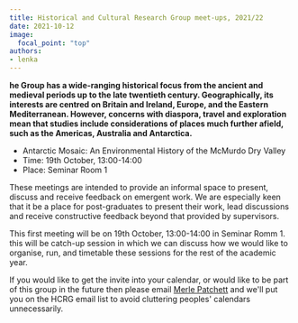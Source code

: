 ```yaml
---
title: Historical and Cultural Research Group meet-ups, 2021/22
date: 2021-10-12
image:
  focal_point: "top"
authors:
- lenka
---
```


**he Group has a wide-ranging historical focus from the ancient and medieval periods up to the late twentieth century. Geographically, its interests are centred on Britain and Ireland, Europe, and the Eastern Mediterranean. However, concerns with diaspora, travel and exploration mean that studies include considerations of places much further afield, such as the Americas, Australia and Antarctica.**

<!--more-->

* Antarctic Mosaic: An Environmental History of the McMurdo Dry Valley
* Time: 19th October, 13:00-14:00
* Place: Seminar Room 1


These meetings are intended to provide an informal space to present, discuss and receive feedback on emergent work. We are especially keen that it be a place for post-graduates to present their work, lead discussions and receive constructive feedback beyond that provided by supervisors.

This first meeting will be on 19th October, 13:00-14:00 in Seminar Romm 1. this will be catch-up session in which we can discuss how we would like to organise, run, and timetable these sessions for the rest of the academic year.

If you would like to get the invite into your calendar, or would like to be part of this group in the future then please email [Merle Patchett](https://www.bristol.ac.uk/people/person/Merle-Patchett-a0f7c88f-1a2e-44aa-9b5c-8b74f5c88cf1/) and we'll put you on the HCRG email list to avoid cluttering peoples' calendars unnecessarily.
